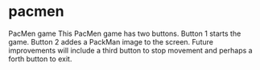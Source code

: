 # pacmen
PacMen game
This PacMen game has two buttons.  Button 1 starts the game.  Button 2 addes a PackMan image to the screen.
Future improvements will include a third button to stop movement and perhaps a forth button to exit.
